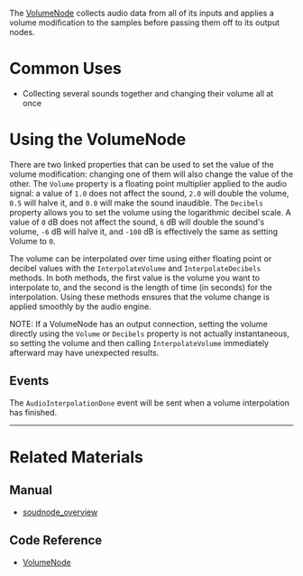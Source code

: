 The [VolumeNode](../../../../code_reference/class_reference/volumenode.md) collects audio data from all of its inputs and applies a volume modification to the samples before passing them off to its output nodes.

 # Common Uses

- Collecting several sounds together and changing their volume all at once

 # Using the VolumeNode

There are two linked properties that can be used to set the value of the volume modification: changing one of them will also change the value of the other. The `Volume` property is a floating point multiplier applied to the audio signal: a value of `1.0` does not affect the sound, `2.0` will double the volume, `0.5` will halve it, and `0.0` will make the sound inaudible. The `Decibels` property allows you to set the volume using the logarithmic decibel scale. A value of `0` dB does not affect the sound, `6` dB will double the sound's volume, `-6` dB will halve it, and `-100` dB is effectively the same as setting Volume to `0`.

The volume can be interpolated over time using either floating point or decibel values with the `InterpolateVolume` and `InterpolateDecibels` methods. In both methods, the first value is the volume you want to interpolate to, and the second is the length of time (in seconds) for the interpolation. Using these methods ensures that the volume change is applied smoothly by the audio engine.

NOTE: If a VolumeNode has an output connection, setting the volume directly using the `Volume` or `Decibels` property is not actually instantaneous, so setting the volume and then calling `InterpolateVolume` immediately afterward may have unexpected results.

 ## Events

The `AudioInterpolationDone` event will be sent when a volume interpolation has finished.

---
 # Related Materials
 ## Manual
- [soudnode_overview](soudnode_overview.md)

 ## Code Reference
- [VolumeNode](../../../../code_reference/class_reference/volumenode.md) 

 